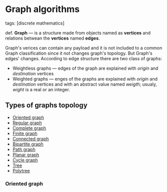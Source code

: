 # Graph algorithms
tags: [discrete mathematics]

def. **Graph** — is a structure made from objects named as **vertices** and relations betwean the **vertices** named **edges**.

Graph's verices can contain any payload and it is not included to a common Graph classification since it not changes graph's topology. But Graph's edges' changes. According to edge structure there are two class of graphs:
- Weightless graphs — edges of the graph are explained with *origin* and *destination* vertices
- Weighted graphs — enges of the graphs are explained with *origin* and *destination* vertices and with an abstract value named *weigth*; usualy, *wight* is a real or an integer.

## Types of graphs topology

- [Oriented graph   ](#Oriented-graph)
- [Regular graph    ](#Regular-graph)
- [Complete graph   ](#Complete-graph)
- [Finite graph     ](#Finite-graph)
- [Connected graph  ](#Connected-graph)
- [Bipartite graph  ](#Bipartite-graph)
- [Path graph       ](#Path-graph)
- [Planar graph     ](#Planar-graph)
- [Cycle graph      ](#Cycle-graph)
- [Tree             ](#Tree)
- [Polytree         ](#Polytree)


### Oriented graph
